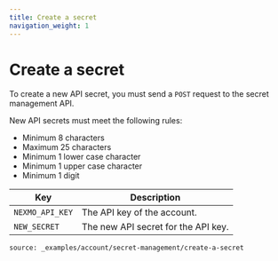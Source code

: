 ```yaml
---
title: Create a secret
navigation_weight: 1
---
```


# Create a secret

To create a new API secret, you must send a `POST` request to the secret management API.

New API secrets must meet the following rules:

* Minimum 8 characters
* Maximum 25 characters
* Minimum 1 lower case character
* Minimum 1 upper case character
* Minimum 1 digit

Key | Description
 -- | --
`NEXMO_API_KEY` | The API key of the account.
`NEW_SECRET` | The new API secret for the API key.

```code_snippets
source: _examples/account/secret-management/create-a-secret
```
